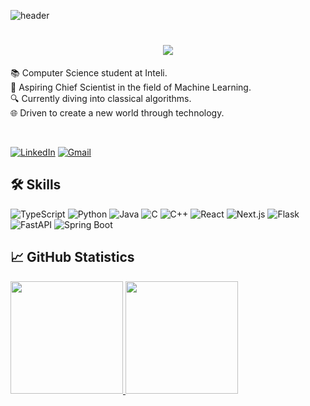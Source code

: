 ![header](https://capsule-render.vercel.app/api?type=waving&height=100&color=ff0000)<br/>

<h1 align="center">
    <img src="https://readme-typing-svg.herokuapp.com/?font=Righteous&size=35&center=true&vCenter=true&width=500&height=70&duration=5000&lines=Hello!+👋;+I'm+João+Carbone!;&color=d10000" />
</h1>


📚 Computer Science student at Inteli. <br>
💼 Aspiring Chief Scientist in the field of Machine Learning. <br>
🔍 Currently diving into classical algorithms. <br>
🌐 Driven to create a new world through technology.

<div>  
  <br>

  [![LinkedIn](https://img.shields.io/badge/-LinkedIn-%230077B5?style=for-the-badge&logo=linkedin&logoColor=white)](https://www.linkedin.com/in/joao-carbone/)
  [![Gmail](https://img.shields.io/badge/Gmail-333333?style=for-the-badge&logo=gmail&logoColor=white)](mailto:joao.carbone027@gmail.com)

</div>

##
## 🛠️ Skills
![TypeScript](https://img.shields.io/badge/TypeScript-3178C6?style=for-the-badge&logo=typescript&logoColor=white)
![Python](https://img.shields.io/badge/Python-3776AB?style=for-the-badge&logo=python&logoColor=white)
![Java](https://img.shields.io/badge/Java-007396?style=for-the-badge&logo=java&logoColor=white)
![C](https://img.shields.io/badge/C-00599C?style=for-the-badge&logo=c&logoColor=white)
![C++](https://img.shields.io/badge/C++-00599C?style=for-the-badge&logo=c%2B%2B&logoColor=white)
![React](https://img.shields.io/badge/React-61DAFB?style=for-the-badge&logo=react&logoColor=black)
![Next.js](https://img.shields.io/badge/Next.js-000000?style=for-the-badge&logo=nextdotjs&logoColor=white)
![Flask](https://img.shields.io/badge/Flask-000000?style=for-the-badge&logo=flask&logoColor=white)
![FastAPI](https://img.shields.io/badge/FastAPI-009688?style=for-the-badge&logo=fastapi&logoColor=white)
![Spring Boot](https://img.shields.io/badge/Spring_Boot-6DB33F?style=for-the-badge&logo=spring-boot&logoColor=white)

### 

## 📈 GitHub Statistics

 <div>
  <a href="https://github.com/carbone027">
  <img height="180em" src="https://github-readme-stats.vercel.app/api?username=carbone027&theme=dracula&show_icons=true"/>
  <img height="180em" src="https://github-readme-stats.vercel.app/api/top-langs/?username=carbone027&layout=compact&langs_count=7&theme=dracula"/>
</div>
